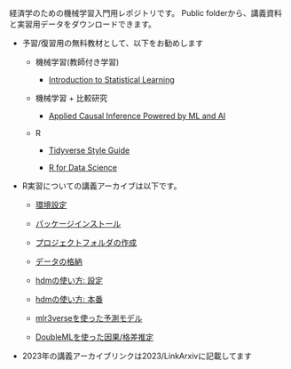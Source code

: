 経済学のための機械学習入門用レポジトリです。
Public folderから、講義資料と実習用データをダウンロードできます。

- 予習/復習用の無料教材として、以下をお勧めします

    - 機械学習(教師付き学習)

        - [Introduction to Statistical Learning](https://www.statlearning.com/)
    
    - 機械学習 + 比較研究
    
        - [Applied Causal Inference Powered by ML and AI](https://causalml-book.org/)

    - R
    
        - [Tidyverse Style Guide](https://style.tidyverse.org/)
        
        - [R for Data Science](https://r4ds.had.co.nz/)

- R実習についての講義アーカイブは以下です。

    - [環境設定](https://youtu.be/V0ekc3umBDU)
    
    - [パッケージインストール](https://youtu.be/2fmThveX7_s)
    
    - [プロジェクトフォルダの作成](https://youtu.be/2fmThveX7_s)
    
    - [データの格納](https://youtu.be/f2EU44WFyQM)
    
    - [hdmの使い方: 設定](https://youtu.be/ReSQk39QwwU)
    
    - [hdmの使い方: 本番](https://youtu.be/5SaGBAvmg5A)
    
    - [mlr3verseを使った予測モデル](https://youtu.be/jCrRpNk_hHU)
    
    - [DoubleMLを使った因果/格差推定](https://youtu.be/BCEVt-QgNko)
    
- 2023年の講義アーカイブリンクは2023/LinkArxivに記載してます
